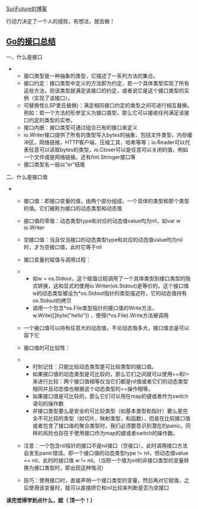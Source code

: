 [SuriFuture的博客](https://www.cnblogs.com/susufufu/)

行动力决定了一个人的成败，有想法，就去做！

## [Go的接口总结](https://www.cnblogs.com/susufufu/p/7353312.html)

一、什么是接口

- - 接口类型是一种抽象的类型，它描述了一系列方法的集合。
  - 接口约定：接口类型中定义的方法即为约定，若一个具体类型实现了所有这些方法，则该类型就满足该接口的约定，或者说它是这个接口类型的实例（实现了该接口）。
  - 可替换性(LSP里氏替换)：满足相同接口约定的类型之间可进行相互替换。例如：若一个方法的形参定义为接口类型，那么它可以接收任何满足该接口约定的类型的实参。
  - 接口内嵌：接口类型可通过组合已有的接口来定义
  - io.Writer接口提供了所有的类型写入bytes的抽象，包括文件类型，内存缓冲区，网络链接，HTTP客户端，压缩工具，哈希等等；io.Reader可以代表任意可以读取bytes的类型，io.Closer可以是任意可以关闭的值，例如一个文件或是网络链接。还有fmt.Stringer接口等
  - 接口类型名一般以“er”结尾

二、什么是接口值

- - 接口值：即接口变量的值，由两个部分组成，一个具体的类型和那个类型的值。它们被称为接口的动态类型和动态值

  - 接口值的零值：动态类型type和对应的动态值value均为nil，如var w io.Writer

  - 空接口值：当且仅当接口的动态类型type和对应的动态值value均为nil时，才为空接口值，此时它等于nil

  - 接口变量的赋值与调用过程：

  - - 如w = os.Stdout，这个赋值过程调用了一个具体类型到接口类型的隐式转换，这和显式的使用io.Writer(os.Stdout)是等价的。这个接口值w的动态类型被设为*os.Stdout指针的类型描述符，它的动态值持有os.Stdout的拷贝
    - 调用一个包含*os.File类型指针的接口值的Write方法，w.Write([]byte("hello")) ，使得(*os.File).Write方法被调用

  - 一个接口值可以持有任意大的动态值，不论动态值多大，接口值总是可以容下它

  - 接口值的可比较性：

  - - 时刻记住：只能比较动态类型是可比较类型的接口值。
    - 如果接口值的动态类型是可比较的，那么它们之间就可以使用==和!=来进行比较：两个接口值相等仅当它们都是nil值或者它们的动态类型相同并且动态值也根据这个动态类型的==操作相等。
    - 如果接口值是可比较的，那么它们可以用在map的键或者作为switch语句的操作数
    - 非接口类型要么是安全的可比较类型（如基本类型和指针）要么是完全不可比较的类型（如切片，映射类型，和函数），但是在比较接口值或者包含了接口值的聚合类型时，我们必须要意识到潜在的panic。同样的风险也存在于使用接口作为map的键或者switch的操作数。

  - 注意：一个包含nil指针的接口不是nil接口（空接口），此时调用接口方法会发生panic错误。即一个接口值的动态类型type != nil，但动态值value == nil，此时的接口值 w != nil。（当把一个值为nil的非接口类型的变量转换为接口类型时，即出现这种情况）

  - 技巧：使用接口时，直接声明一个接口类型的变量，然后再对它赋值，之后使用该变量时，就可以直接把它和nil比较来判断是否为空接口

**读完觉得学到点什么，就（ 顶一个！）**